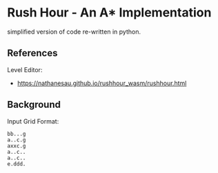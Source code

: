 # Rush Hour - An A* Implementation

simplified version of code re-written in python.

## References

Level Editor:

* https://nathanesau.github.io/rushhour_wasm/rushhour.html

## Background

Input Grid Format:

```
bb...g
a..c.g
axxc.g
a..c..
a..c..
e.ddd.
```
